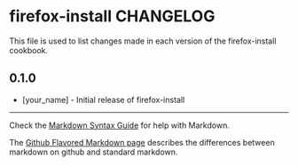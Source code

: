 firefox-install CHANGELOG
=========================

This file is used to list changes made in each version of the firefox-install cookbook.

0.1.0
-----
- [your_name] - Initial release of firefox-install

- - -
Check the [Markdown Syntax Guide](http://daringfireball.net/projects/markdown/syntax) for help with Markdown.

The [Github Flavored Markdown page](http://github.github.com/github-flavored-markdown/) describes the differences between markdown on github and standard markdown.
